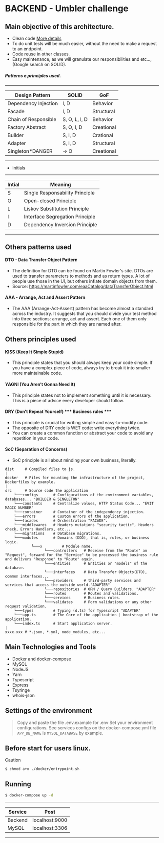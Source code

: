 # BACKEND - Umbler challenge

## Main objective of this architecture.
- Clean code [More details](https://www.hostgator.com.br/blog/clean-code-o-que-e/)
- To do unit tests will be much easier, without the need to make a request to an endpoint.
- Code reuse in other classes.
- Easy maintenance, as we will granulate our responsibilities and etc..., (Google search on SOLID).

##### Patterns e principles used.
_______________________________________________________________

|  Design Pattern           |  SOLID           | GoF          |
| ------------------------- | ---------------- |--------------|
|  Dependency Injection     | I, D             | Behavior     |
|  Facade                   | I, D             | Structural   |
|  Chain of Responsible     | S, O, L, I, D    | Behavior     |
|  Factory Abstract         | S, O, I, D       | Creational   |
|  Builder                  | S, I, D          | Crational    |
|  Adapter                  | S, I, D          | Structural   |
|  Singleton*DANGER         | -> O             | Creational   |
_______________________________________________________________

- Initials
______________________________________________

|  Intial | Meaning                          |
| --------|--------------------------------- |
|  S      | Single Responsability Principle  |
|  O      | Open-closed Principle            |
|  L      | Liskov Substitution Principle    |
|  I      | Interface Segregation Principle  |
|  D      | Dependency Inversion Principle   |
______________________________________________

## Others patterns used
#### DTO - Data Transfer Object Pattern
- The definition for DTO can be found on Martin Fowler's site. DTOs are used to transfer parameters to methods and as return types. A lot of people use those in the UI, but others inflate domain objects from them.
- Source: https://martinfowler.com/eaaCatalog/dataTransferObject.html

#### AAA - Arrange, Act and Assert Pattern
- The AAA (Arrange-Act-Assert) pattern has become almost a standard across the industry. It suggests that you should divide your test method into three sections: arrange, act and assert. Each one of them only responsible for the part in which they are named after.

## Others principles used
#### KISS (Keep It Simple Stupid)
- This principle states that you should always keep your code simple. If you have a complex piece of code, always try to break it into smaller more maintainable code.

#### YAGNI (You Aren’t Gonna Need It)
- This principle states not to implement something until it is necessary. This is a piece of advice every developer should follow.

#### DRY (Don’t Repeat Yourself) *** Business rules ***
- This principle is crucial for writing simple and easy-to-modify code.
- The opposite of DRY code is WET code: write everything twice.
- You can create a common function or abstract your code to avoid any repetition in your code.

#### SoC (Separation of Concerns)
- SoC principle is all about minding your own business, literally.

~~~~
dist     # Compiled files to js.
|
docker   # Files for mounting the infrastructure of the project, Dockerfiles by example.
|
src      # Source code the application
    └───configs       # Configurations of the environment variables, databases... "BUILDER & SINGLETON"
    └───constants     # Centralize values, HTTP Status Code... "EVIT MAGIC NUMBER"
    └───container     # Container of the independency injection.
    └───errors        # Custom errors of the application.
    └───facades       # Orchestration "FACADE".
    └───middlewares   # Headers mutations "security tactic", Headers check, Errors Handlers, etc...
    └───migrations    # Database migrations.
    └───modules       # Domains (DDD), that is, rules, or business logic.
            └───x         # Module name.
                  └───controllers   # Receive from the "Route" an "Request", forward for the "Service" to be processed the business rule and delivers "Response" to "Route" again.
                  └───entities      # Entities or "models" of the database.
                  └───interfaces    # Data Transfer Objects(DTO), common interfaces...
                  └───providers     # third-party services and services that access the outside world."ADAPTER"
                  └───repositories  # ORM / Query Builders. "ADAPTER"
                  └───routes        # Routes and validations.
                  └───services      # Business rules.
                  └───validates     # Form validations or any other request validation.
    └───types         # Typing (d.ts) for Typescript "ADAPTER"
    └───app.ts        # The Core of the application | bootstrap of the application.
    └───index.ts      # Start application server.
|
xxxx.xxx # *.json, *.yml, node_modules, etc...
~~~~

## Main Technologies and Tools
- Docker and docker-compose
- MySQL
- NodeJS
- Yarn
- Typescript
- Express
- Tsyringe
- whois-json

## Settings of the environment
> Copy and paste the file .env.example for .env
> Set your environment configurations.
> See services configs on the docker-compose.yml file `APP_DB_NAME` is `MYSQL_DATABASE` by example.

## Before start for users linux.
> [!CAUTION]
> `$ chmod a+x ./docker/entrypoint.sh`

## Running
```bash
$ docker-compose up -d
```
__________________________________

|  Service     |  Post           |
| ------------ | --------------- |
|  Backend     |  localhost:9000 |
|  MySQL       |  localhost:3306 |
__________________________________